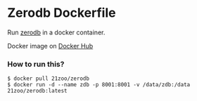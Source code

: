 # Zerodb Dockerfile

Run [zerodb](http://www.zerodb.io) in a docker container.

Docker image on [Docker Hub](https://hub.docker.com/r/21zoo/zerodb/)

### How to run this?

```
$ docker pull 21zoo/zerodb
$ docker run -d --name zdb -p 8001:8001 -v /data/zdb:/data 21zoo/zerodb:latest
```


